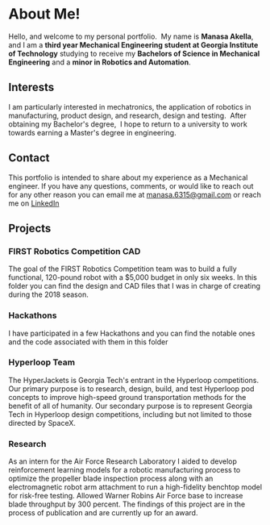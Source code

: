 # About Me!

Hello, and welcome to my personal portfolio.  My name is **Manasa Akella**, and I am a **third year Mechanical Engineering student at Georgia Institute of Technology** studying to receive my **Bachelors of Science in Mechanical Engineering** and a **minor in Robotics and Automation**.

## Interests

I am particularly interested in mechatronics, the application of robotics in manufacturing, product design, and research, design and testing.  After obtaining my Bachelor's degree,  I hope to return to a university to work towards earning a Master's degree in engineering.

## Contact

This portfolio is intended to share about my experience as a Mechanical engineer. If you have any questions, comments, or would like to reach out for any 
other reason you can email me at manasa.6315@gmail.com or reach me on [LinkedIn](https://linkedin.com/in/manasa-akella6315)

## Projects

### FIRST Robotics Competition CAD

The goal of the FIRST Robotics Competition team was to build a fully functional, 120-pound robot with a $5,000 budget in only six weeks. In this folder you 
can find the design and CAD files that I was in charge of creating during the 2018 season.

### Hackathons

I have participated in a few Hackathons and you can find the notable ones and the code associated with them in this folder

### Hyperloop Team

The HyperJackets is Georgia Tech's entrant in the Hyperloop competitions. Our primary purpose is to research, design, build, and test Hyperloop pod 
concepts to improve high-speed ground transportation methods for the benefit of all of humanity. Our secondary purpose is to represent Georgia Tech in 
Hyperloop design competitions, including but not limited to those directed by SpaceX.

### Research

As an intern for the Air Force Research Laboratory I aided to develop reinforcement learning models for a robotic manufacturing process to optimize the 
propeller blade inspection process along with an electromagnetic robot arm attachment to run a high-fidelity benchtop model for risk-free testing. Allowed 
Warner Robins Air Force base to increase blade throughput by 300 percent. The findings of this project are in the process of publication and are currently 
up for an award. 
 
